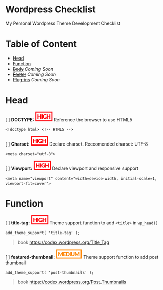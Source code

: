 # Wordpress Checklist
My Personal Wordpress Theme Development Checklist

# Table of Content
- [Head](#head)
- [Function](#function)
- ~~[Body]()~~ *Coming Soon*
- ~~[Footer]()~~ *Coming Soon*
- ~~[Plug-ins]()~~ *Coming Soon*

# Head
[ ] **DOCTYPE:** ![High](img/high-label.svg?raw=true "Preview") Reference the browser to use HTML5
```
<!doctype html> <!-- HTML5 -->
```

[ ] **Charset:** ![High](img/high-label.svg?raw=true "Preview") Declare charset. Reccomended charset: UTF-8
```
<meta charset="utf-8">
```

[ ] **Viewport:** ![High](img/high-label.svg?raw=true "Preview") Declare viewport and responsive support
```
<meta name="viewport" content="width=device-width, initial-scale=1, viewport-fit=cover">
```

# Function
[ ] **title-tag:** ![High](img/high-label.svg?raw=true "Preview") Theme support function to add `<title>` in `wp_head()`
```
add_theme_support( 'title-tag' );
```
> book https://codex.wordpress.org/Title_Tag

[ ] **featured-thumbnail:** ![Medium](img/medium-label.svg?raw=true "Preview") Theme support function to add post thumbnail
```
add_theme_support( 'post-thumbnails' ); 
```
> book https://codex.wordpress.org/Post_Thumbnails